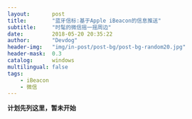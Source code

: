 ```yaml
---
layout:       post
title:        "蓝牙信标:基于Apple iBeacon的信息推送"
subtitle:     "时髦的微信摇一摇周边"
date:         2018-05-20 20:35:22
author:       "Devdog"
header-img:   "img/in-post/post-bg/post-bg-random20.jpg"
header-mask:  0.3
catalog:      windows
multilingual: false
tags:
    - iBeacon
    - 微信
---
```


**计划先列这里，暂未开始**